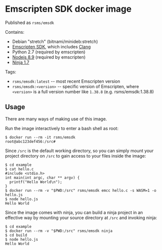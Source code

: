 # Emscripten SDK docker image

Published as `rsms/emsdk`

Contains:

- Debian "stretch" (bitnami/minideb:stretch)
- [Emscripten SDK](https://kripken.github.io/emscripten-site/),
  which includes [Clang](https://clang.llvm.org/)
- Python 2.7 (required by emscripten)
- [Nodejs 8.9](https://nodejs.org/) (required by emscripten)
- [Ninja 1.7](https://ninja-build.org/)

Tags:

- `rsms/emsdk:latest` -- most recent Emscripten version
- `rsms/emsdk:<version>` -- specific version of Emscripten, where `<version>`
  is a full version number like `1.38.8` (e.g. rsms/emsdk:1.38.8)


## Usage

There are many ways of making use of this image.

Run the image interactively to enter a bash shell as root:

```
$ docker run --rm -it rsms/emsdk
root@abc123def456:/src#
```

Since `/src` is the default working directory, so you can simply mount
your project directory on `/src` to gain access to your files inside the
image:

```
$ cd example
$ cat hello.c
#include <stdio.h>
int main(int argc, char ** argv) {
  printf("Hello World\n");
}
$ docker run --rm -v "$PWD:/src" rsms/emsdk emcc hello.c -s WASM=1 -o hello.js
$ node hello.js
Hello World
```

Since the image comes with ninja, you can build a ninja project in an
effective way by mounting your source directory at `/src` and invoking
ninja:

```
$ cd example
$ docker run --rm -v "$PWD:/src" rsms/emsdk ninja
$ cd build
$ node hello.js
Hello World
```
